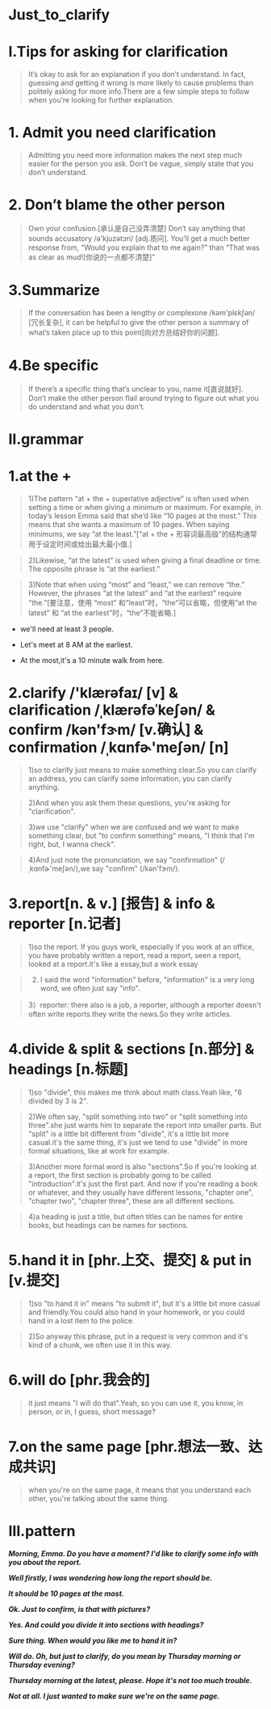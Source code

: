 # Just_to_clarify

# I.Tips for asking for clarification
> It’s okay to ask for an explanation if you don’t understand. In fact, guessing and getting it wrong is more likely to cause problems than politely asking for more info.There are a few simple steps to follow when you’re looking for further explanation.

# 1. Admit you need clarification
> Admitting you need more information makes the next step much easier for the person you ask. Don’t be vague, simply state that you don’t understand.

# 2. Don’t blame the other person
> Own your confusion.[承认是自己没弄清楚] Don’t say anything that sounds accusatory /ə'kjuzətɔri/ [adj.质问]. You’ll get a much better response from, “Would you explain that to me again?” than “That was as clear as mud![你说的一点都不清楚]”

# 3.Summarize
> If the conversation has been a lengthy or complexone /kəm'plɛkʃən/ [冗长复杂], it can be helpful to give the other person a summary of what’s taken place up to this point[向对方总结好你的问题].

# 4.Be specific
> If there’s a specific thing that’s unclear to you, name it[直说就好]. Don’t make the other person flail around trying to figure out what you do understand and what you don’t.

# II.grammar 
# 1.at the + 
> 1)The pattern “at + the + superlative adjective” is often used when setting a time or when giving a minimum or maximum. For example, in today’s lesson Emma said that she’d like “10 pages at the most.” This means that she wants a maximum of 10 pages. When saying minimums, we say “at the least.”[“at + the + 形容词最高级”的结构通常用于设定时间或给出最大最小值.]

> 2)Likewise, “at the latest” is used when giving a final deadline or time. The opposite phrase is “at the earliest.”

> 3)Note that when using “most” and “least,” we can remove “the.” However, the phrases “at the latest” and “at the earliest” require “the.”[要注意，使用 “most” 和“least”时，“the”可以省略，但使用“at the latest” 和 “at the earliest”时，“the”不能省略.]

- we'll need at least 3 people.

- Let's meet at 8 AM at the earliest.

- At the most,it's a 10 minute walk from here.

# 2.clarify /'klærəfaɪ/ [v] & clarification /ˌklærəfəˈkeʃən/ & confirm /kən'fɝm/ [v.确认] & confirmation /ˌkɑnfɚ'meʃən/ [n]
> 1)so to clarify just means to make something clear.So you can clarify an address, you can clarify some information, you can clarify anything.

> 2)And when you ask them these questions, you're asking for "clarification".

> 3)we use "clarify" when we are confused and we want to make something clear, but "to confirm something" means, "I think that I'm right, but, I wanna check".

> 4)And just note the pronunciation, we say "confirmation" (/ˌkɑnfɚ'meʃən/),we say "confirm" (/kən'fɝm/).

# 3.report[n. & v.] [报告] & info & reporter [n.记者]
> 1)so the report. If you guys work, especially if you work at an office, you have probably written a report, read a report, seen a report, looked at a report.it's like a essay,but a work essay 

> 2) I said the word "information" before, "information" is a very long word, we often just say "info".

> 3）reporter: there also is a job, a reporter, although a reporter doesn't often write reports.they write the news.So they write articles.

# 4.divide & split & sections [n.部分] & headings [n.标题]
> 1)so "divide", this makes me think about math class.Yeah like, "6 divided by 3 is 2".

> 2)We often say, "split something into two" or "split something into three".she just wants him to separate the report into smaller parts. But "split" is a little bit different from "divide", it's a little bit more casual.it's the same thing, it's just we tend to use "divide" in more formal situations, like at work for example.

> 3)Another more formal word is also "sections".So if you're looking at a report, the first section is probably going to be called "introduction".it's just the first part. And now if you're reading a book or whatever, and they usually have different lessons, "chapter one", "chapter two", "chapter three", these are all different sections.

> 4)a heading is just a title, but often titles can be names for entire books, but headings can be names for sections.

# 5.hand it in [phr.上交、提交] & put in [v.提交]
> 1)so "to hand it in" means "to submit it", but it's a little bit more casual and friendly.You could also hand in your homework, or you could hand in a lost item to the police.

> 2)So anyway this phrase, put in a request is very common and it's kind of a chunk, we often use it in this way.

# 6.will do [phr.我会的]
> it just means "I will do that".Yeah, so you can use it, you know, in person, or in, I guess, short message?

# 7.on the same page [phr.想法一致、达成共识]
> when you're on the same page, it means that you understand each other, you're talking about the same thing.

# III.pattern
***Morning, Emma. Do you have a moment? I'd like to clarify some info with you about the report.***

***Well firstly, I was wondering how long the report should be.***

***It should be 10 pages at the most.***

***Ok. Just to confirm, is that with pictures?***

***Yes. And could you divide it into sections with headings?***

***Sure thing. When would you like me to hand it in?***

***Will do. Oh, but just to clarify, do you mean by Thursday morning or Thursday evening?***

***Thursday morning at the latest, please. Hope it's not too much trouble.***

***Not at all. I just wanted to make sure we're on the same page.***





